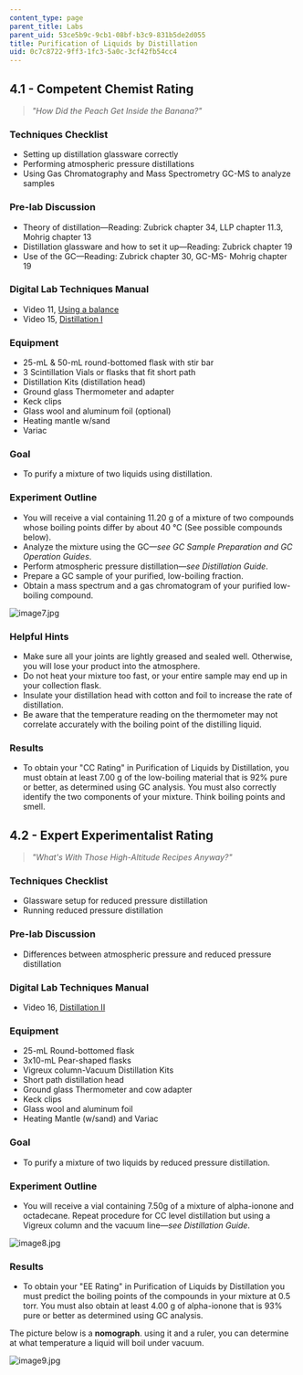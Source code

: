 ```yaml
---
content_type: page
parent_title: Labs
parent_uid: 53ce5b9c-9cb1-08bf-b3c9-831b5de2d055
title: Purification of Liquids by Distillation
uid: 0c7c8722-9ff3-1fc3-5a0c-3cf42fb54cc4
---
```


4.1 - Competent Chemist Rating
------------------------------

> _"How Did the Peach Get Inside the Banana?"_

### Techniques Checklist

*   Setting up distillation glassware correctly
*   Performing atmospheric pressure distillations
*   Using Gas Chromatography and Mass Spectrometry GC-MS to analyze samples

### Pre-lab Discussion

*   Theory of distillation—Reading: Zubrick chapter 34, LLP chapter 11.3, Mohrig chapter 13
*   Distillation glassware and how to set it up—Reading: Zubrick chapter 19
*   Use of the GC—Reading: Zubrick chapter 30, GC-MS- Mohrig chapter 19

### Digital Lab Techniques Manual

*   Video 11, [Using a balance](/courses/res-5-0001-digital-lab-techniques-manual-spring-2007/resources/using-a-balance)
*   Video 15, [Distillation I](/courses/res-5-0001-digital-lab-techniques-manual-spring-2007/resources/distillation-i-simple-fractional-distillations)

### Equipment

*   25-mL & 50-mL round-bottomed flask with stir bar
*   3 Scintillation Vials or flasks that fit short path
*   Distillation Kits (distillation head)
*   Ground glass Thermometer and adapter
*   Keck clips
*   Glass wool and aluminum foil (optional)
*   Heating mantle w/sand
*   Variac

### Goal

*   To purify a mixture of two liquids using distillation.

### Experiment Outline

*   You will receive a vial containing 11.20 g of a mixture of two compounds whose boiling points differ by about 40 °C (See possible compounds below).
*   Analyze the mixture using the GC—_see GC Sample Preparation and GC Operation Guides_.
*   Perform atmospheric pressure distillation—_see Distillation Guide_.
*   Prepare a GC sample of your purified, low-boiling fraction.
*   Obtain a mass spectrum and a gas chromatogram of your purified low-boiling compound.

![image7.jpg](BASEURL_PLACEHOLDER/resources/image7)

### Helpful Hints

*   Make sure all your joints are lightly greased and sealed well. Otherwise, you will lose your product into the atmosphere.
*   Do not heat your mixture too fast, or your entire sample may end up in your collection flask.
*   Insulate your distillation head with cotton and foil to increase the rate of distillation.
*   Be aware that the temperature reading on the thermometer may not correlate accurately with the boiling point of the distilling liquid.

### Results

*   To obtain your "CC Rating" in Purification of Liquids by Distillation, you must obtain at least 7.00 g of the low-boiling material that is 92% pure or better, as determined using GC analysis. You must also correctly identify the two components of your mixture. Think boiling points and smell.

4.2 - Expert Experimentalist Rating
-----------------------------------

> _"What's With Those High-Altitude Recipes Anyway?"_

### Techniques Checklist

*   Glassware setup for reduced pressure distillation
*   Running reduced pressure distillation

### Pre-lab Discussion

*   Differences between atmospheric pressure and reduced pressure distillation

### Digital Lab Techniques Manual

*   Video 16, [Distillation II](/courses/res-5-0001-digital-lab-techniques-manual-spring-2007/resources/distillation-ii-vacuum-distillations)

### Equipment

*   25-mL Round-bottomed flask
*   3x10-mL Pear-shaped flasks
*   Vigreux column-Vacuum Distillation Kits
*   Short path distillation head
*   Ground glass Thermometer and cow adapter
*   Keck clips
*   Glass wool and aluminum foil
*   Heating Mantle (w/sand) and Variac

### Goal

*   To purify a mixture of two liquids by reduced pressure distillation.

### Experiment Outline

*   You will receive a vial containing 7.50g of a mixture of alpha-ionone and octadecane. Repeat procedure for CC level distillation but using a Vigreux column and the vacuum line—_see Distillation Guide_.

![image8.jpg](BASEURL_PLACEHOLDER/resources/image8)

### Results

*   To obtain your "EE Rating" in Purification of Liquids by Distillation you must predict the boiling points of the compounds in your mixture at 0.5 torr. You must also obtain at least 4.00 g of alpha-ionone that is 93% pure or better as determined using GC analysis.

The picture below is a **nomograph**. using it and a ruler, you can determine at what temperature a liquid will boil under vacuum.

![image9.jpg](BASEURL_PLACEHOLDER/resources/image9)